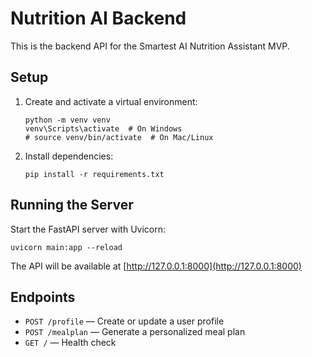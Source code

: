 # Nutrition AI Backend

This is the backend API for the Smartest AI Nutrition Assistant MVP.

## Setup

1. Create and activate a virtual environment:
   ```
   python -m venv venv
   venv\Scripts\activate  # On Windows
   # source venv/bin/activate  # On Mac/Linux
   ```
2. Install dependencies:
   ```
   pip install -r requirements.txt
   ```

## Running the Server

Start the FastAPI server with Uvicorn:

```
uvicorn main:app --reload
```

The API will be available at [http://127.0.0.1:8000](http://127.0.0.1:8000)

## Endpoints
- `POST /profile` — Create or update a user profile
- `POST /mealplan` — Generate a personalized meal plan
- `GET /` — Health check 